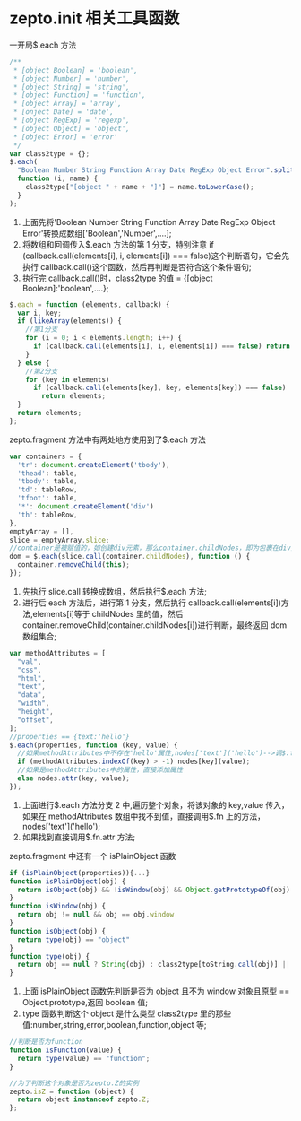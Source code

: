# zepto.init 相关工具函数

一开局\$.each 方法

```javascript
/**
 * [object Boolean] = 'boolean',
 * [object Number] = 'number',
 * [object String] = 'string',
 * [object Function] = 'function',
 * [object Array] = 'array',
 * [onject Date] = 'date',
 * [object RegExp] = 'regexp',
 * [object Object] = 'object',
 * [object Error] = 'error'
 */
var class2type = {};
$.each(
  "Boolean Number String Function Array Date RegExp Object Error".split(" "),
  function (i, name) {
    class2type["[object " + name + "]"] = name.toLowerCase();
  }
);
```

1. 上面先将'Boolean Number String Function Array Date RegExp Object Error'转换成数组['Boolean','Number',....];
2. 将数组和回调传入\$.each 方法的第 1 分支，特别注意 if (callback.call(elements[i], i, elements[i]) === false)这个判断语句，它会先执行 callback.call()这个函数，然后再判断是否符合这个条件语句;
3. 执行完 callback.call()时，class2type 的值 = {[object Boolean]:'boolean',....};

```javascript
$.each = function (elements, callback) {
  var i, key;
  if (likeArray(elements)) {
    //第1分支
    for (i = 0; i < elements.length; i++) {
      if (callback.call(elements[i], i, elements[i]) === false) return elements;
    }
  } else {
    //第2分支
    for (key in elements)
      if (callback.call(elements[key], key, elements[key]) === false)
        return elements;
  }
  return elements;
};
```

zepto.fragment 方法中有两处地方使用到了\$.each 方法

```javascript
var containers = {
  'tr': document.createElement('tbody'),
  'thead': table,
  'tbody': table,
  'td': tableRow,
  'tfoot': table,
  '*': document.createElement('div')
  'th': tableRow,
},
emptyArray = [],
slice = emptyArray.slice;
//container是被赋值的，如创建div元素，那么container.childNodes，即为包裹在div元素里的子节点--><p>123</p><span>456</span>
dom = $.each(slice.call(container.childNodes), function () {
  container.removeChild(this);
});
```

1. 先执行 slice.call 转换成数组，然后执行\$.each 方法;
2. 进行后 each 方法后，进行第 1 分支，然后执行 callback.call(elements[i])方法,elements[i]等于 childNodes 里的值，然后 container.removeChild(container.childNodes[i])进行判断，最终返回 dom 数组集合;

```javascript
var methodAttributes = [
  "val",
  "css",
  "html",
  "text",
  "data",
  "width",
  "height",
  "offset",
];
//properties == {text:'hello'}
$.each(properties, function (key, value) {
  //如果methodAttributes中不存在'hello'属性,nodes['text']('hello')-->调$.fn.text('hello')方法-->返回textContent ==> 'hello'
  if (methodAttributes.indexOf(key) > -1) nodes[key](value);
  //如果是methodAttributes中的属性，直接添加属性
  else nodes.attr(key, value);
});
```

1. 上面进行\$.each 方法分支 2 中,遍历整个对象，将该对象的 key,value 传入，如果在 methodAttributes 数组中找不到值，直接调用\$.fn 上的方法，nodes\['text']('hello');
2. 如果找到直接调用\$.fn.attr 方法;

zepto.fragment 中还有一个 isPlainObject 函数

```javascript
if (isPlainObject(properties)){...}
function isPlainObject(obj) {
  return isObject(obj) && !isWindow(obj) && Object.getPrototypeOf(obj) == Object.prototype
}
function isWindow(obj) {
  return obj != null && obj == obj.window
}
function isObject(obj) {
  return type(obj) == "object"
}
function type(obj) {
  return obj == null ? String(obj) : class2type[toString.call(obj)] || "object"
}
```

1. 上面 isPlainObject 函数先判断是否为 object 且不为 window 对象且原型 == Object.prototype,返回 boolean 值;
2. type 函数判断这个 object 是什么类型 class2type 里的那些值:number,string,error,boolean,function,object 等;

```javascript
//判断是否为function
function isFunction(value) {
  return type(value) == "function";
}
```

```javascript
//为了判断这个对象是否为zepto.Z的实例
zepto.isZ = function (object) {
  return object instanceof zepto.Z;
};
```

